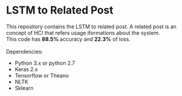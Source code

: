 # LSTM to Related Post

This repository contains the LSTM to related post. A related post is an concept of HCI that refers usage iformations about the system.
<br/>
This code has <b> 88.5% </b>accuracy and <b> 22.3%</b> of loss. 
 <br/><br/>
 Dependencies:
 <ul>
  <li> Python 3.x or python 2.7</li>
  <li> Keras 2.x </li>
  <li> Tensorflow or Theano</li>
  <li> NLTK </li>
  <li> Sklearn </li>
  </ul>

